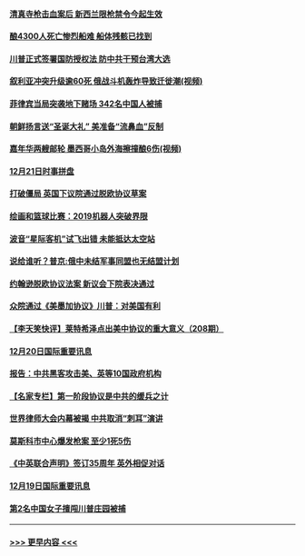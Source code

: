 #### [清真寺枪击血案后 新西兰限枪禁令今起生效](../pages/prog202/a102734655.md?t=12211844) 
#### [酿4300人死亡惨烈船难 船体残骸已找到](../pages/prog202/a102734585.md?t=12211844) 
#### [川普正式签署国防授权法 防中共干预台湾大选](../pages/prog202/a102734587.md?t=12211844) 
#### [叙利亚冲突升级逾60死 俄战斗机轰炸导致迁徙潮(视频)](../pages/prog202/a102734403.md?t=12211844) 
#### [菲律宾当局突袭地下赌场 342名中国人被捕](../pages/prog202/a102734392.md?t=12211844) 
#### [朝鲜扬言送“圣诞大礼” 美准备“流鼻血”反制](../pages/prog202/a102734387.md?t=12211844) 
#### [嘉年华两艘邮轮 墨西哥小岛外海擦撞酿6伤(视频)](../pages/prog202/a102734357.md?t=12211844) 
#### [12月21日时事拼盘](../pages/prog202/a102734213.md?t=12211844) 
#### [打破僵局 英国下议院通过脱欧协议草案](../pages/prog202/a102734197.md?t=12211844) 
#### [绘画和篮球比赛：2019机器人突破界限](../pages/prog202/a102734175.md?t=12211844) 
#### [波音“星际客机”试飞出错 未能抵达太空站](../pages/prog202/a102734149.md?t=12211844) 
#### [说给谁听？普京:俄中未结军事同盟也无结盟计划](../pages/prog202/a102734128.md?t=12211844) 
#### [约翰逊脱欧协议法案 新议会下院表决通过](../pages/prog202/a102734008.md?t=12211844) 
#### [众院通过《美墨加协议》川普：对美国有利](../pages/prog202/a102733996.md?t=12211844) 
#### [【李天笑快评】莱特希泽点出美中协议的重大意义（208期）](../pages/prog202/a102733955.md?t=12211844) 
#### [12月20日国际重要讯息](../pages/prog202/a102733811.md?t=12211844) 
#### [报告：中共黑客攻击美、英等10国政府机构](../pages/prog202/a102733695.md?t=12211844) 
#### [【名家专栏】第一阶段协议是中共的缓兵之计](../pages/prog202/a102733104.md?t=12211844) 
#### [世界律师大会内幕被揭 中共取消“刺耳”演讲](../pages/prog202/a102733621.md?t=12211844) 
#### [莫斯科市中心爆发枪案 至少1死5伤](../pages/prog202/a102733367.md?t=12211844) 
#### [《中英联合声明》签订35周年 英外相促对话](../pages/prog202/a102733192.md?t=12211844) 
#### [12月19日国际重要讯息](../pages/prog202/a102732934.md?t=12211844) 
#### [第2名中国女子擅闯川普庄园被捕](../pages/prog202/a102732884.md?t=12211844) 

----
#### [ >>> 更早内容 <<< ](../indexes/prog202-earlier.md)
